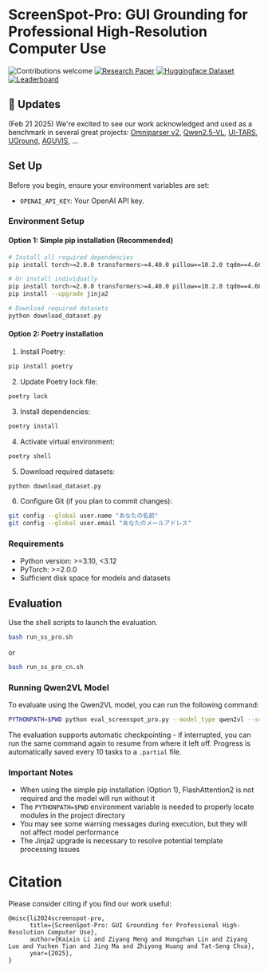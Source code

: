 # ScreenSpot-Pro: GUI Grounding for Professional High-Resolution Computer Use
![Contributions welcome](https://img.shields.io/badge/contributions-welcome-orange.svg?style=for-the-badge)
[![Research Paper](https://img.shields.io/badge/Paper-brightgreen.svg?style=for-the-badge)](https://likaixin2000.github.io/papers/ScreenSpot_Pro.pdf)
[![Huggingface Dataset](https://img.shields.io/badge/Dataset-blue.svg?style=for-the-badge)](https://huggingface.co/datasets/likaixin/ScreenSpot-Pro)
[![Leaderboard](https://img.shields.io/badge/Leaderboard-8A2BE2?style=for-the-badge)](https://gui-agent.github.io/grounding-leaderboard)

## 📢 Updates
(Feb 21 2025) We're excited to see our work acknowledged and used as a benchmark in several great projects: [Omniparser v2](https://www.microsoft.com/en-us/research/articles/omniparser-v2-turning-any-llm-into-a-computer-use-agent/), [Qwen2.5-VL](https://arxiv.org/pdf/2502.13923), [UI-TARS](https://arxiv.org/pdf/2501.12326), [UGround](https://x.com/ysu_nlp/status/1882618596863717879), [AGUVIS](https://github.com/likaixin2000/ScreenSpot-Pro-GUI-Grounding/issues/2), ...

## Set Up

Before you begin, ensure your environment variables are set:

- `OPENAI_API_KEY`: Your OpenAI API key.

### Environment Setup

#### Option 1: Simple pip installation (Recommended)
```bash
# Install all required dependencies
pip install torch>=2.0.0 transformers>=4.40.0 pillow==10.2.0 tqdm==4.66.2 accelerate==1.5.2 qwen-vl-utils==0.0.10 torchvision==0.21.0 --upgrade jinja2

# Or install individually
pip install torch>=2.0.0 transformers>=4.40.0 pillow==10.2.0 tqdm==4.66.2 accelerate==1.5.2 qwen-vl-utils==0.0.10 torchvision==0.21.0
pip install --upgrade jinja2

# Download required datasets
python download_dataset.py
```

#### Option 2: Poetry installation
1. Install Poetry:
```bash
pip install poetry
```

2. Update Poetry lock file:
```bash
poetry lock
```

3. Install dependencies:
```bash
poetry install
```

4. Activate virtual environment:
```bash
poetry shell
```

5. Download required datasets:
```bash
python download_dataset.py
```

6. Configure Git (if you plan to commit changes):
```bash
git config --global user.name "あなたの名前"
git config --global user.email "あなたのメールアドレス"
```

### Requirements
- Python version: >=3.10, <3.12
- PyTorch: >=2.0.0
- Sufficient disk space for models and datasets

## Evaluation
Use the shell scripts to launch the evaluation. 
```bash 
bash run_ss_pro.sh
```
or
```bash 
bash run_ss_pro_cn.sh
```

### Running Qwen2VL Model
To evaluate using the Qwen2VL model, you can run the following command:
```bash
PYTHONPATH=$PWD python eval_screenspot_pro.py --model_type qwen2vl --screenspot_imgs "./data/ScreenSpot-Pro/images" --screenspot_test "./data/ScreenSpot-Pro/annotations" --task "all" --language "en" --gt_type "positive" --log_path "./results/qwen2vl.json" --inst_style "instruction"
```

The evaluation supports automatic checkpointing - if interrupted, you can run the same command again to resume from where it left off. Progress is automatically saved every 10 tasks to a `.partial` file.

### Important Notes
- When using the simple pip installation (Option 1), FlashAttention2 is not required and the model will run without it
- The `PYTHONPATH=$PWD` environment variable is needed to properly locate modules in the project directory
- You may see some warning messages during execution, but they will not affect model performance
- The Jinja2 upgrade is necessary to resolve potential template processing issues

# Citation
Please consider citing if you find our work useful:
```plain
@misc{li2024screenspot-pro,
      title={ScreenSpot-Pro: GUI Grounding for Professional High-Resolution Computer Use}, 
      author={Kaixin Li and Ziyang Meng and Hongzhan Lin and Ziyang Luo and Yuchen Tian and Jing Ma and Zhiyong Huang and Tat-Seng Chua},
      year={2025},
}
```